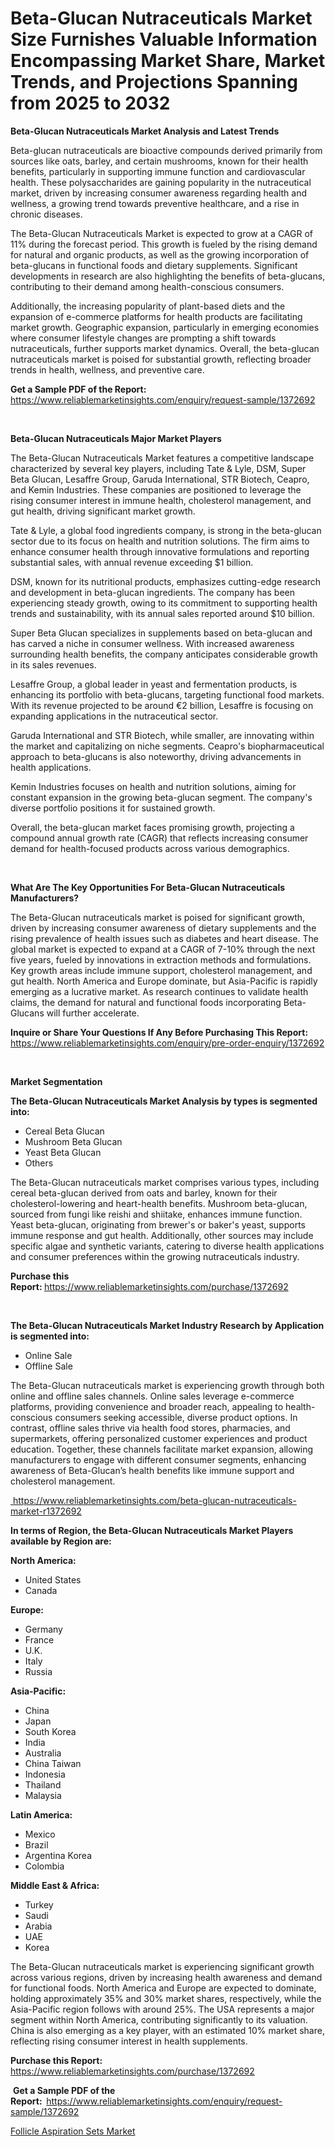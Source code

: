 <p><h1>Beta-Glucan Nutraceuticals Market Size Furnishes Valuable Information Encompassing Market Share, Market Trends, and Projections Spanning from 2025 to 2032</h1></p><p><strong>Beta-Glucan Nutraceuticals Market Analysis and Latest Trends</strong></p>
<p><p>Beta-glucan nutraceuticals are bioactive compounds derived primarily from sources like oats, barley, and certain mushrooms, known for their health benefits, particularly in supporting immune function and cardiovascular health. These polysaccharides are gaining popularity in the nutraceutical market, driven by increasing consumer awareness regarding health and wellness, a growing trend towards preventive healthcare, and a rise in chronic diseases.</p><p>The Beta-Glucan Nutraceuticals Market is expected to grow at a CAGR of 11% during the forecast period. This growth is fueled by the rising demand for natural and organic products, as well as the growing incorporation of beta-glucans in functional foods and dietary supplements. Significant developments in research are also highlighting the benefits of beta-glucans, contributing to their demand among health-conscious consumers.</p><p>Additionally, the increasing popularity of plant-based diets and the expansion of e-commerce platforms for health products are facilitating market growth. Geographic expansion, particularly in emerging economies where consumer lifestyle changes are prompting a shift towards nutraceuticals, further supports market dynamics. Overall, the beta-glucan nutraceuticals market is poised for substantial growth, reflecting broader trends in health, wellness, and preventive care.</p></p>
<p><strong>Get a Sample PDF of the Report:&nbsp;</strong> <a href="https://www.reliablemarketinsights.com/enquiry/request-sample/1372692?utm_campaign=2109&utm_medium=2&utm_source=Github&utm_content=ia&utm_term=22032025&utm_id=beta-glucan-nutraceuticals">https://www.reliablemarketinsights.com/enquiry/request-sample/1372692</a></p>
<p>&nbsp;</p>
<p><strong>Beta-Glucan Nutraceuticals Major Market Players</strong></p>
<p><p>The Beta-Glucan Nutraceuticals Market features a competitive landscape characterized by several key players, including Tate & Lyle, DSM, Super Beta Glucan, Lesaffre Group, Garuda International, STR Biotech, Ceapro, and Kemin Industries. These companies are positioned to leverage the rising consumer interest in immune health, cholesterol management, and gut health, driving significant market growth.</p><p>Tate & Lyle, a global food ingredients company, is strong in the beta-glucan sector due to its focus on health and nutrition solutions. The firm aims to enhance consumer health through innovative formulations and reporting substantial sales, with annual revenue exceeding $1 billion. </p><p>DSM, known for its nutritional products, emphasizes cutting-edge research and development in beta-glucan ingredients. The company has been experiencing steady growth, owing to its commitment to supporting health trends and sustainability, with its annual sales reported around $10 billion.</p><p>Super Beta Glucan specializes in supplements based on beta-glucan and has carved a niche in consumer wellness. With increased awareness surrounding health benefits, the company anticipates considerable growth in its sales revenues.</p><p>Lesaffre Group, a global leader in yeast and fermentation products, is enhancing its portfolio with beta-glucans, targeting functional food markets. With its revenue projected to be around €2 billion, Lesaffre is focusing on expanding applications in the nutraceutical sector.</p><p>Garuda International and STR Biotech, while smaller, are innovating within the market and capitalizing on niche segments. Ceapro's biopharmaceutical approach to beta-glucans is also noteworthy, driving advancements in health applications.</p><p>Kemin Industries focuses on health and nutrition solutions, aiming for constant expansion in the growing beta-glucan segment. The company's diverse portfolio positions it for sustained growth.</p><p>Overall, the beta-glucan market faces promising growth, projecting a compound annual growth rate (CAGR) that reflects increasing consumer demand for health-focused products across various demographics.</p></p>
<p>&nbsp;</p>
<p><strong>What Are The Key Opportunities For Beta-Glucan Nutraceuticals Manufacturers?</strong></p>
<p><p>The Beta-Glucan nutraceuticals market is poised for significant growth, driven by increasing consumer awareness of dietary supplements and the rising prevalence of health issues such as diabetes and heart disease. The global market is expected to expand at a CAGR of 7-10% through the next five years, fueled by innovations in extraction methods and formulations. Key growth areas include immune support, cholesterol management, and gut health. North America and Europe dominate, but Asia-Pacific is rapidly emerging as a lucrative market. As research continues to validate health claims, the demand for natural and functional foods incorporating Beta-Glucans will further accelerate.</p></p>
<p><strong>Inquire or Share Your Questions If Any Before Purchasing This Report:</strong> <a href="https://www.reliablemarketinsights.com/enquiry/pre-order-enquiry/1372692?utm_campaign=2109&utm_medium=2&utm_source=Github&utm_content=ia&utm_term=22032025&utm_id=beta-glucan-nutraceuticals">https://www.reliablemarketinsights.com/enquiry/pre-order-enquiry/1372692</a></p>
<p>&nbsp;</p>
<p><strong>Market Segmentation</strong></p>
<p><strong>The Beta-Glucan Nutraceuticals Market Analysis by types is segmented into:</strong></p>
<p><ul><li>Cereal Beta Glucan</li><li>Mushroom Beta Glucan</li><li>Yeast Beta Glucan</li><li>Others</li></ul></p>
<p><p>The Beta-Glucan nutraceuticals market comprises various types, including cereal beta-glucan derived from oats and barley, known for their cholesterol-lowering and heart-health benefits. Mushroom beta-glucan, sourced from fungi like reishi and shiitake, enhances immune function. Yeast beta-glucan, originating from brewer's or baker's yeast, supports immune response and gut health. Additionally, other sources may include specific algae and synthetic variants, catering to diverse health applications and consumer preferences within the growing nutraceuticals industry.</p></p>
<p><strong>Purchase this Report:&nbsp;</strong><a href="https://www.reliablemarketinsights.com/purchase/1372692?utm_campaign=2109&utm_medium=2&utm_source=Github&utm_content=ia&utm_term=22032025&utm_id=beta-glucan-nutraceuticals">https://www.reliablemarketinsights.com/purchase/1372692</a></p>
<p>&nbsp;</p>
<p><strong>The Beta-Glucan Nutraceuticals Market Industry Research by Application is segmented into:</strong></p>
<p><ul><li>Online Sale</li><li>Offline Sale</li></ul></p>
<p><p>The Beta-Glucan nutraceuticals market is experiencing growth through both online and offline sales channels. Online sales leverage e-commerce platforms, providing convenience and broader reach, appealing to health-conscious consumers seeking accessible, diverse product options. In contrast, offline sales thrive via health food stores, pharmacies, and supermarkets, offering personalized customer experiences and product education. Together, these channels facilitate market expansion, allowing manufacturers to engage with different consumer segments, enhancing awareness of Beta-Glucan’s health benefits like immune support and cholesterol management.</p></p>
<p><a href="https://www.reliablemarketinsights.com/beta-glucan-nutraceuticals-market-r1372692?utm_campaign=2109&utm_medium=2&utm_source=Github&utm_content=ia&utm_term=22032025&utm_id=beta-glucan-nutraceuticals">&nbsp;https://www.reliablemarketinsights.com/beta-glucan-nutraceuticals-market-r1372692</a></p>
<p><strong>In terms of Region, the Beta-Glucan Nutraceuticals Market Players available by Region are:</strong></p>
<p>
    <p> <strong> North America: </strong>
        <ul>
            <li>United States</li>
            <li>Canada</li>
        </ul>
        </p> 
    <p> <strong> Europe: </strong>
        <ul>
            <li>Germany</li>
            <li>France</li>
            <li>U.K.</li>
            <li>Italy</li>
            <li>Russia</li>
        </ul>
        </p> 
    <p> <strong> Asia-Pacific: </strong>
        <ul>
            <li>China</li>
            <li>Japan</li>
            <li>South Korea</li>
            <li>India</li>
            <li>Australia</li>
            <li>China Taiwan</li>
            <li>Indonesia</li>
            <li>Thailand</li>
            <li>Malaysia</li>
        </ul>
        </p> 
    <p> <strong> Latin America: </strong>
        <ul>
            <li>Mexico</li>
            <li>Brazil</li>
            <li>Argentina Korea</li>
            <li>Colombia</li>
        </ul>
        </p> 
    <p> <strong> Middle East & Africa: </strong>
        <ul>
            <li>Turkey</li>
            <li>Saudi</li>
            <li>Arabia</li>
            <li>UAE</li>
            <li>Korea</li>
        </ul>
    </p>
    </p>
<p><p>The Beta-Glucan nutraceuticals market is experiencing significant growth across various regions, driven by increasing health awareness and demand for functional foods. North America and Europe are expected to dominate, holding approximately 35% and 30% market shares, respectively, while the Asia-Pacific region follows with around 25%. The USA represents a major segment within North America, contributing significantly to its valuation. China is also emerging as a key player, with an estimated 10% market share, reflecting rising consumer interest in health supplements.</p></p>
<p><strong>Purchase this Report: </strong><a href="https://www.reliablemarketinsights.com/purchase/1372692?utm_campaign=2109&utm_medium=2&utm_source=Github&utm_content=ia&utm_term=22032025&utm_id=beta-glucan-nutraceuticals">https://www.reliablemarketinsights.com/purchase/1372692</a></p>
<p>&nbsp;<strong>Get a Sample PDF of the Report:&nbsp;&nbsp;</strong><a href="https://www.reliablemarketinsights.com/enquiry/request-sample/1372692?utm_campaign=2109&utm_medium=2&utm_source=Github&utm_content=ia&utm_term=22032025&utm_id=beta-glucan-nutraceuticals">https://www.reliablemarketinsights.com/enquiry/request-sample/1372692</a></p>
<p><strong></strong></p>
<p><p><a href="https://github.com/MonroeBullock54/Market-Research-Report-List-2/blob/main/follicle-aspiration-sets-market.md?utm_campaign=2109&utm_medium=2&utm_source=Github&utm_content=ia&utm_term=22032025&utm_id=beta-glucan-nutraceuticals">Follicle Aspiration Sets Market</a></p></p>